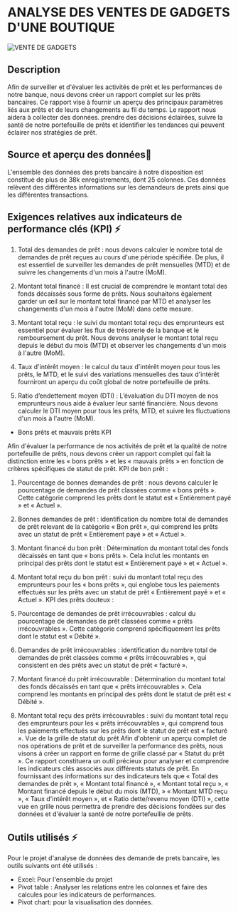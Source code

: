 # ANALYSE DES VENTES DE GADGETS D'UNE BOUTIQUE
![VENTE DE GADGETS](https://github.com/AnalystDose/RAPPORT-DE-PRET_BANCAIRE_EXCEL/assets/169387833/e6715b47-f011-4296-aa8a-bff29dd34f1f)

## Description

Afin de surveiller et d'évaluer les activités de prêt et les performances de notre banque, nous devons créer un rapport complet sur les prêts bancaires. Ce rapport vise à fournir un aperçu des principaux paramètres liés aux prêts et de leurs changements au fil du temps. Le rapport nous aidera à collecter des données. prendre des décisions éclairées, suivre la santé de notre portefeuille de prêts et identifier les tendances qui peuvent éclairer nos stratégies de prêt.

## Source et aperçu des données🚀
L'ensemble des données des prets bancaire à notre disposition est constitué de plus de 38k enregistrements, dont 25 colonnes.
Ces données relèvent des différentes informations sur les demandeurs de prets ainsi que les différentes transactions.

## Exigences relatives aux indicateurs de performance clés (KPI)  ⚡
1. Total des demandes de prêt : nous devons calculer le nombre total de demandes de prêt reçues au cours d'une période spécifiée. De plus, il est essentiel de surveiller les demandes de prêt mensuelles (MTD) et de suivre les changements d'un mois à l'autre (MoM).

2.	Montant total financé : Il est crucial de comprendre le montant total des fonds décaissés sous forme de prêts. Nous souhaitons également garder un œil sur le montant total financé par MTD et analyser les changements d'un mois à l'autre (MoM) dans cette mesure.

3.	Montant total reçu : le suivi du montant total reçu des emprunteurs est essentiel pour évaluer les flux de trésorerie de la banque et le remboursement du prêt. Nous devons analyser le montant total reçu depuis le début du mois (MTD) et observer les changements d'un mois à l'autre (MoM).

4.	Taux d'intérêt moyen : le calcul du taux d'intérêt moyen pour tous les prêts, le MTD, et le suivi des variations mensuelles des taux d'intérêt fourniront un aperçu du coût global de notre portefeuille de prêts.

5.	Ratio d’endettement moyen (DTI) : L’évaluation du DTI moyen de nos emprunteurs nous aide à évaluer leur santé financière. Nous devons calculer le DTI moyen pour tous les prêts, MTD, et suivre les fluctuations d'un mois à l'autre (MoM).




- Bons prêts et mauvais prêts KPI

Afin d'évaluer la performance de nos activités de prêt et la qualité de notre portefeuille de prêts, nous devons créer un rapport complet qui fait la distinction entre les « bons prêts » et les « mauvais prêts » en fonction de critères spécifiques de statut de prêt.
KPI de bon prêt :
1.	Pourcentage de bonnes demandes de prêt : nous devons calculer le pourcentage de demandes de prêt classées comme « bons prêts ». Cette catégorie comprend les prêts dont le statut est « Entièrement payé » et « Actuel ».
2.	Bonnes demandes de prêt : identification du nombre total de demandes de prêt relevant de la catégorie « Bon prêt », qui comprend les prêts avec un statut de prêt « Entièrement payé » et « Actuel ».
3.	Montant financé du bon prêt : Détermination du montant total des fonds décaissés en tant que « bons prêts ». Cela inclut les montants en principal des prêts dont le statut est « Entièrement payé » et « Actuel ».
4.	Montant total reçu du bon prêt : suivi du montant total reçu des emprunteurs pour les « bons prêts », qui englobe tous les paiements effectués sur les prêts avec un statut de prêt « Entièrement payé » et « Actuel ».
KPI des prêts douteux :
1.	Pourcentage de demandes de prêt irrécouvrables : calcul du pourcentage de demandes de prêt classées comme « prêts irrécouvrables ». Cette catégorie comprend spécifiquement les prêts dont le statut est « Débité ».
2.	Demandes de prêt irrécouvrables : identification du nombre total de demandes de prêt classées comme « prêts irrécouvrables », qui consistent en des prêts avec un statut de prêt « facturé ».
3.	Montant financé du prêt irrécouvrable : Détermination du montant total des fonds décaissés en tant que « prêts irrécouvrables ». Cela comprend les montants en principal des prêts dont le statut de prêt est « Débité ».

4.	Montant total reçu des prêts irrécouvrables : suivi du montant total reçu des emprunteurs pour les « prêts irrécouvrables », qui comprend tous les paiements effectués sur les prêts dont le statut de prêt est « facturé ».
Vue de la grille de statut du prêt
Afin d'obtenir un aperçu complet de nos opérations de prêt et de surveiller la performance des prêts, nous visons à créer un rapport en forme de grille classé par « Statut du prêt ». Ce rapport constituera un outil précieux pour analyser et comprendre les indicateurs clés associés aux différents statuts de prêt. En fournissant des informations sur des indicateurs tels que « Total des demandes de prêt », « Montant total financé », « Montant total reçu », « Montant financé depuis le début du mois (MTD), » « Montant MTD reçu », « Taux d'intérêt moyen », et « Ratio dette/revenu moyen (DTI) », cette vue en grille nous permettra de prendre des décisions fondées sur des données et d'évaluer la santé de notre portefeuille de prêts.

## Outils utilisés ⚡

Pour le projet d'analyse de données des demande de prets bancaire, les outils  suivants ont été utilisés :

- Excel: Pour l'ensemble du projet 
- Pivot table : Analyser les relations entre les colonnes et faire des calcules pour les    indicateurs de performances.
- Pivot chart: pour la visualisation des données.
